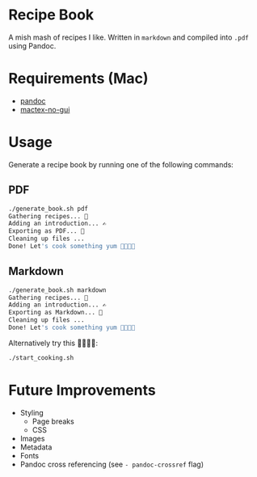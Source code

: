 # Recipe Book

A mish mash of recipes I like.
Written in `markdown` and compiled into `.pdf` using Pandoc.

# Requirements (Mac)

- [pandoc](https://pandoc.org/installing.html)
- [mactex-no-gui](https://formulae.brew.sh/cask/mactex-no-gui)

# Usage

Generate a recipe book by running one of the following commands:

## PDF

```sh
./generate_book.sh pdf
Gathering recipes... 🍳
Adding an introduction... ✍️
Exporting as PDF... 📘
Cleaning up files ...
Done! Let's cook something yum 👨‍🍳👩‍🍳
```

## Markdown

```sh
./generate_book.sh markdown
Gathering recipes... 🍳
Adding an introduction... ✍️
Exporting as Markdown... 📘
Cleaning up files ...
Done! Let's cook something yum 👨‍🍳👩‍🍳
```

Alternatively try this 👨‍🍳👩‍🍳:

```sh
./start_cooking.sh
```

# Future Improvements

- Styling
    - Page breaks
    - CSS
- Images
- Metadata
- Fonts
- Pandoc cross referencing (see `- pandoc-crossref` flag)

